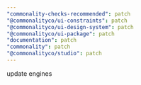 ```yaml
---
"commonality-checks-recommended": patch
"@commonalityco/ui-constraints": patch
"@commonalityco/ui-design-system": patch
"@commonalityco/ui-package": patch
"documentation": patch
"commonality": patch
"@commonalityco/studio": patch
---
```


update engines
